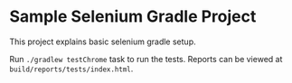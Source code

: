 # Sample Selenium Gradle Project

This project explains basic selenium gradle setup.

Run `./gradlew testChrome` task to run the tests. Reports can be viewed at `build/reports/tests/index.html`.

